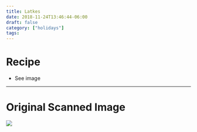 ```yaml
---
title: Latkes
date: 2018-11-24T13:46:44-06:00
draft: false
category: ["holidays"]
tags:
---
```


# Recipe

- See image

-----

# Original Scanned Image

![](/img/holidays/Latkes.png)